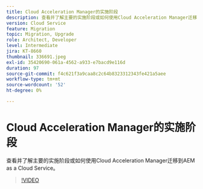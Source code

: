 ```yaml
---
title: Cloud Acceleration Manager的实施阶段
description: 查看并了解主要的实施阶段或如何使用Cloud Acceleration Manager迁移到AEM as a Cloud Service。
version: Cloud Service
feature: Migration
topic: Migration, Upgrade
role: Architect, Developer
level: Intermediate
jira: KT-8660
thumbnail: 336691.jpeg
exl-id: 35420690-061a-4562-a933-e7bacd9e116d
duration: 97
source-git-commit: f4c621f3a9caa8c2c64b8323312343fe421a5aee
workflow-type: tm+mt
source-wordcount: '52'
ht-degree: 0%

---
```


# Cloud Acceleration Manager的实施阶段

查看并了解主要的实施阶段或如何使用Cloud Acceleration Manager迁移到AEM as a Cloud Service。

>[!VIDEO](https://video.tv.adobe.com/v/336691?quality=12&learn=on)
